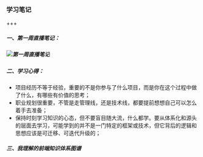 ### 学习笔记

+++

##### 一、第一周直播笔记：

##### ![第一周直播笔记](.\第一周直播笔记.png)



##### 二、学习心得：

- 项目经历不等于经验，重要的不是你参与了什么项目，而是你在这个过程中做了什么，有哪些有价值的思考；
- 职业规划很重要，不管是走管理线，还是技术线，都要提前想想自己可以怎么着手去准备；
- 保持时刻学习知识的心态，但不要盲目随大流，什么都学。要从体系化和源头的层面去学习，可能学到的并不是一门特定的框架或技术，但它背后的逻辑和思想应该是可迁移、可迭代升级的；



##### 三、我理解的前端知识体系图谱

